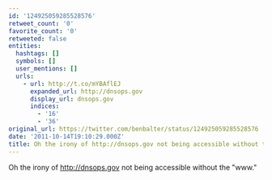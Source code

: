 ```yaml
---
id: '124925059285528576'
retweet_count: '0'
favorite_count: '0'
retweeted: false
entities:
  hashtags: []
  symbols: []
  user_mentions: []
  urls:
    - url: http://t.co/mYBAflEJ
      expanded_url: http://dnsops.gov
      display_url: dnsops.gov
      indices:
        - '16'
        - '36'
original_url: https://twitter.com/benbalter/status/124925059285528576
date: '2011-10-14T19:10:29.000Z'
title: Oh the irony of http://dnsops.gov not being accessible without the "www."
---
```


Oh the irony of http://dnsops.gov not being accessible without the "www."